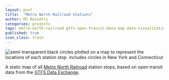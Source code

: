 ```yaml
---
layout: post
title:  "Metro North Railroad Stations"
author: MJ Rossetti
categories: projects
tags: metro-north-railroad gtfs open-transit-data map data-visualization
published: true
icon_class: train
---
```


![semi-transparent black circles plotted on a map to represent the locations of each station stop. includes circles in New York and Connecticut](/blog/assets/images/metro-north-station-map.png "Metro North Station Map")

A static map of all [Metro North Railroad](http://www.mta.info/mnr) station stops, based on open transit data from the [GTFS Data Exchange](http://www.gtfs-data-exchange.com/agency/metro-north-railroad/).
